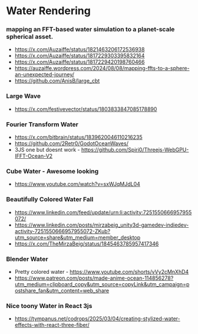 # Water Rendering

### mapping an FFT-based water simulation to a planet-scale spherical asset.
- https://x.com/Auzaiffe/status/1821463206172536938
- https://x.com/Auzaiffe/status/1817229303395832164
- https://x.com/Auzaiffe/status/1817229420198760466
- https://auzaiffe.wordpress.com/2024/08/08/mapping-ffts-to-a-sphere-an-unexpected-journey/
- https://github.com/AnisB/large_cbt

### Large Wave
- https://x.com/festivevector/status/1803833847085178890

### Fourier Transform Water
- https://x.com/bitbrain/status/1839620046110216235
- https://github.com/2Retr0/GodotOceanWaves/
- 3JS one but doesnt work - https://github.com/Spiri0/Threejs-WebGPU-IFFT-Ocean-V2

### Cube Water - Awesome looking
- https://www.youtube.com/watch?v=sxWJqMJdL04

### Beautifully Colored Water Fall
- https://www.linkedin.com/feed/update/urn:li:activity:7251550666957955072/
- https://www.linkedin.com/posts/mirzabeig_unity3d-gamedev-indiedev-activity-7251550666957955072-ZKub?utm_source=share&utm_medium=member_desktop
- https://x.com/TheMirzaBeig/status/1845463785957417346

### Blender Water
- Pretty colored water - https://www.youtube.com/shorts/vVy2cMnXhD4
- https://www.patreon.com/posts/made-anime-ocean-114856278?utm_medium=clipboard_copy&utm_source=copyLink&utm_campaign=postshare_fan&utm_content=web_share


### Nice toony Water in React 3js
- https://tympanus.net/codrops/2025/03/04/creating-stylized-water-effects-with-react-three-fiber/